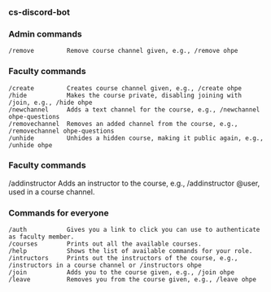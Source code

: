 ### cs-discord-bot

### Admin commands

```
/remove         Remove course channel given, e.g., /remove ohpe
```

### Faculty commands

```
/create         Creates course channel given, e.g., /create ohpe
/hide           Makes the course private, disabling joining with /join, e.g., /hide ohpe
/newchannel     Adds a text channel for the course, e.g., /newchannel ohpe-questions
/removechannel  Removes an added channel from the course, e.g., /removechannel ohpe-questions
/unhide         Unhides a hidden course, making it public again, e.g., /unhide ohpe
```

### Faculty commands
/addinstructor  Adds an instructor to the course, e.g., /addinstructor @user, used in a course channel.

### Commands for everyone

```
/auth           Gives you a link to click you can use to authenticate as faculty member.
/courses        Prints out all the available courses.
/help           Shows the list of available commands for your role.
/intructors     Prints out the instructors of the course, e.g., /instructors in a course channel or /instructors ohpe
/join           Adds you to the course given, e.g., /join ohpe
/leave          Removes you from the course given, e.g., /leave ohpe
```
